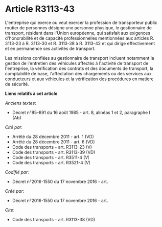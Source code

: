 # Article R3113-43

L'entreprise qui exerce ou veut exercer la profession de transporteur public routier de personnes désigne une personne
physique, le gestionnaire de transport, résidant dans l'Union européenne, qui satisfait aux exigences d'honorabilité et de
capacité professionnelles mentionnées aux articles R. 3113-23 à R. 3113-30 et R. 3113-38 à R. 3113-42 et qui dirige
effectivement et en permanence ses activités de transport. 

Les missions confiées au gestionnaire de transport incluent notamment la gestion de l'entretien des véhicules affectés à
l'activité de transport de l'entreprise, la vérification des contrats et des documents de transport, la comptabilité de base,
l'affectation des chargements ou des services aux conducteurs et aux véhicules et la vérification des procédures en matière
de sécurité.

**Liens relatifs à cet article**

_Anciens textes_:

  - Décret n°85-891 du 16 août 1985 - art. 8, alinéas 1 et 2, paragraphe I  (Ab)

_Cité par_:

  - Arrêté du 28 décembre 2011 - art. 1 (VD)
  - Arrêté du 28 décembre 2011 - art. 6 (VD)
  - Code des transports - art. R3113-23 (V)
  - Code des transports - art. R3113-39 (VD)
  - Code des transports - art. R3511-4 (V)
  - Code des transports - art. R3521-4 (V)

_Codifié par_:

  - Décret n°2016-1550 du 17 novembre 2016 - art.

_Créé par_:

  - Décret n°2016-1550 du 17 novembre 2016 - art.

_Cite_:

  - Code des transports - art. R3113-38 (VD)

